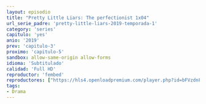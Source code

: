 ```yaml
---
layout: episodio
title: "Pretty Little Liars: The perfectionist 1x04"
url_serie_padre: 'pretty-little-liars-2019-temporada-1'
category: 'series'
capitulo: 'yes'
anio: '2019'
prev: 'capitulo-3'
proximo: 'capitulo-5'
sandbox: allow-same-origin allow-forms
idioma: 'Subtitulado'
calidad: 'Full HD'
reproductor: 'fembed'
reproductores: ["https://hls4.openloadpremium.com/player.php?id=bFVzdnFtbTRVZFI2TjFYc0dKMkJ6dkJRUDFCWnZFTHBtMjhydGNHNEl5eVNkNjRMT3hwZmxBUFFVeHQ4RFhqOUJMNDVieXk1dUhjTWYxUGU1VDN6aXc9PQ&sub=https://sub.cuevana2.io/vtt-sub/sub7/Pretty.Little.Liars.The.Perfectionists.S01E04.vtt"]
tags:
- Drama
---
```














